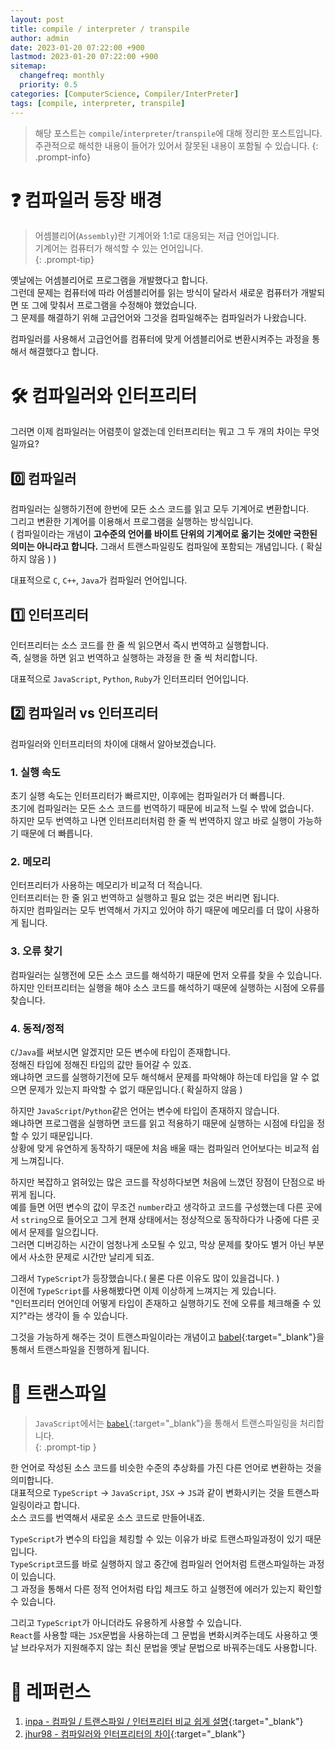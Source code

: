 ```yaml
---
layout: post
title: compile / interpreter / transpile
author: admin
date: 2023-01-20 07:22:00 +900
lastmod: 2023-01-20 07:22:00 +900
sitemap:
  changefreq: monthly
  priority: 0.5
categories: [ComputerScience, Compiler/InterPreter]
tags: [compile, interpreter, transpile]
---
```


> 해당 포스트는 `compile`/`interpreter`/`transpile`에 대해 정리한 포스트입니다.<br />주관적으로 해석한 내용이 들어가 있어서 잘못된 내용이 포함될 수 있습니다.
{: .prompt-info}

# ❓ 컴파일러 등장 배경
> 어셈블리어(`Assembly`)란 기계어와 1:1로 대응되는 저급 언어입니다.<br />기계어는 컴퓨터가 해석할 수 있는 언어입니다.<br />
{: .prompt-tip}

옛날에는 어셈블리어로 프로그램을 개발했다고 합니다.<br />
그런데 문제는 컴퓨터에 따라 어셈블리어를 읽는 방식이 달라서 새로운 컴퓨터가 개발되면 또 그에 맞춰서 프로그램을 수정해야 했었습니다.<br />
그 문제를 해결하기 위해 고급언어와 그것을 컴파일해주는 컴파일러가 나왔습니다.<br />

컴파일러를 사용해서 고급언어를 컴퓨터에 맞게 어셈블리어로 변환시켜주는 과정을 통해서 해결했다고 합니다.<br />

# 🛠️ 컴파일러와 인터프리터
그러면 이제 컴파일러는 어렴풋이 알겠는데 인터프리터는 뭐고 그 두 개의 차이는 무엇일까요?<br />

## 0️⃣ 컴파일러
컴파일러는 실행하기전에 한번에 모든 소스 코드를 읽고 모두 기계어로 변환합니다.<br />
그리고 변환한 기계어를 이용해서 프로그램을 실행하는 방식입니다.<br />
( 컴파일이라는 개념이 **고수준의 언어를 바이트 단위의 기계어로 옮기는 것에만 국한된 의미는 아니라고 합니다.** 그래서 트랜스파일링도 컴파일에 포함되는 개념입니다. ( 확실하지 않음 ) )<br />

대표적으로 `C`, `C++`, `Java`가 컴파일러 언어입니다.<br />

## 1️⃣ 인터프리터
인터프리터는 소스 코드를 한 줄 씩 읽으면서 즉시 번역하고 실행합니다.<br />
즉, 실행을 하면 읽고 번역하고 실행하는 과정을 한 줄 씩 처리합니다.<br />

대표적으로 `JavaScript`, `Python`, `Ruby`가 인터프리터 언어입니다.<br />

## 2️⃣ 컴파일러 vs 인터프리터
컴파일러와 인터프리터의 차이에 대해서 알아보겠습니다.<br />

### 1. 실행 속도
초기 실행 속도는 인터프리터가 빠르지만, 이후에는 컴파일러가 더 빠릅니다.<br />
초기에 컴파일러는 모든 소스 코드를 번역하기 때문에 비교적 느릴 수 밖에 없습니다.<br />
하지만 모두 번역하고 나면 인터프리터처럼 한 줄 씩 번역하지 않고 바로 실행이 가능하기 때문에 더 빠릅니다.<br />

### 2. 메모리
인터프리터가 사용하는 메모리가 비교적 더 적습니다.<br />
인터프리터는 한 줄 읽고 번역하고 실행하고 필요 없는 것은 버리면 됩니다.<br />
하지만 컴파일러는 모두 번역해서 가지고 있어야 하기 때문에 메모리를 더 많이 사용하게 됩니다.<br />

### 3. 오류 찾기
컴파일러는 실행전에 모든 소스 코드를 해석하기 때문에 먼저 오류를 찾을 수 있습니다.<br />
하지만 인터프리터는 실행을 해야 소스 코드를 해석하기 때문에 실행하는 시점에 오류를 찾습니다.<br />

### 4. 동적/정적
`C`/`Java`를 써보시면 알겠지만 모든 변수에 타입이 존재합니다.<br />
정해진 타입에 정해진 타입의 값만 들어갈 수 있죠.<br />
왜냐하면 코드를 실행하기전에 모두 해석해서 문제를 파악해야 하는데 타입을 알 수 없으면 문제가 있는지 파악할 수 없기 때문입니다.( 확실하지 않음 )<br />

하지만 `JavaScript`/`Python`같은 언어는 변수에 타입이 존재하지 않습니다.<br />
왜냐하면 프로그램을 실행하면 코드를 읽고 적용하기 때문에 실행하는 시점에 타입을 정할 수 있기 때문입니다.<br />
상황에 맞게 유연하게 동작하기 때문에 처음 배울 때는 컴파일러 언어보다는 비교적 쉽게 느껴집니다.<br />

하지만 복잡하고 얽혀있는 많은 코드를 작성하다보면 처음에 느꼈던 장점이 단점으로 바뀌게 됩니다.<br />
예를 들면 어떤 변수의 값이 무조건 `number`라고 생각하고 코드를 구성했는데 다른 곳에서 `string`으로 들어오고 그게 현재 상태에서는 정상적으로 동작하다가 나중에 다른 곳에서 문제를 일으킵니다.<br />
그러면 디버깅하는 시간이 엄청나게 소모될 수 있고, 막상 문제를 찾아도 별거 아닌 부분에서 사소한 문제로 시간만 날리게 되죠.<br />

그래서 `TypeScript`가 등장했습니다.( 물론 다른 이유도 많이 있을겁니다. )<br />
이전에 `TypeScript`를 사용해봤다면 이제 이상하게 느껴지는 게 있습니다.<br />
"인터프리터 언어인데 어떻게 타입이 존재하고 실행하기도 전에 오류를 체크해줄 수 있지?"라는 생각이 들 수 있습니다.<br />

그것을 가능하게 해주는 것이 트랜스파일이라는 개념이고 [babel](/posts/babel/){:target="_blank"}을 통해서 트랜스파일을 진행하게 됩니다.<br />

# 📎 트랜스파일
> `JavaScript`에서는 [`babel`](/posts/babel/){:target="_blank"}을 통해서 트랜스파일링을 처리합니다.<br />
{: .prompt-tip }

한 언어로 작성된 소스 코드를 비슷한 수준의 추상화를 가진 다른 언어로 변환하는 것을 의미합니다.<br />
대표적으로 `TypeScript` -> `JavaScript`, `JSX` -> `JS`과 같이 변화시키는 것을 트랜스파일링이라고 합니다.<br />
소스 코드를 번역해서 새로운 소스 코드로 만들어내죠.<br />

`TypeScript`가 변수의 타입을 체킹할 수 있는 이유가 바로 트랜스파일과정이 있기 때문입니다.<br />
`TypeScript`코드를 바로 실행하지 않고 중간에 컴파일러 언어처럼 트랜스파일하는 과정이 있습니다.<br />
그 과정을 통해서 다른 정적 언어처럼 타입 체크도 하고 실행전에 에러가 있는지 확인할 수 있습니다.<br />

그리고 `TypeScript`가 아니더라도 유용하게 사용할 수 있습니다.<br />
`React`를 사용할 때는 `JSX`문법을 사용하는데 그 문법을 변화시켜주는데도 사용하고 옛날 브라우저가 지원해주지 않는 최신 문법을 옛날 문법으로 바꿔주는데도 사용합니다.<br />

# 📮 레퍼런스
1. [inpa - 컴파일 / 트랜스파일 / 인터프리터 비교 쉽게 설명](https://inpa.tistory.com/entry/CS-%F0%9F%96%A5%EF%B8%8F-%EC%BB%B4%ED%8C%8C%EC%9D%BC-%ED%8A%B8%EB%9E%9C%EC%8A%A4%ED%8C%8C%EC%9D%BC-%EC%9D%B8%ED%84%B0%ED%94%84%EB%A6%AC%ED%84%B0-%EB%B9%84%EA%B5%90-%EC%89%BD%EA%B2%8C-%EC%84%A4%EB%AA%85){:target="_blank"}
2. [jhur98 - 컴파일러와 인터프리터의 차이](https://velog.io/@jhur98/%EC%BB%B4%ED%8C%8C%EC%9D%BC%EB%9F%ACcompiler%EC%99%80-%EC%9D%B8%ED%84%B0%ED%94%84%EB%A6%AC%ED%84%B0interpreter%EC%9D%98-%EC%B0%A8%EC%9D%B4){:target="_blank"}
